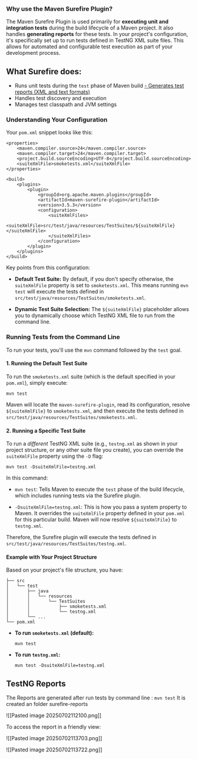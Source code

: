 

### Why use the Maven Surefire Plugin?

The Maven Surefire Plugin is used primarily for **executing unit and integration tests** during the build lifecycle of a Maven project. It also handles **generating reports** for these tests. In your project's configuration, it's specifically set up to run tests defined in TestNG XML suite files. This allows for automated and configurable test execution as part of your development process.


## What Surefire does:

- Runs unit tests during the `test` phase of Maven build
[- Generates test reports (XML and text formats)](obsidian://open?vault=Obsidian%20Vault&file=SDET%2FSelenium%2FTestNG%2FTestNG%20Reports)
- Handles test discovery and execution
- Manages test classpath and JVM settings



### Understanding Your Configuration

Your `pom.xml` snippet looks like this:

```
<properties>
    <maven.compiler.source>24</maven.compiler.source>
    <maven.compiler.target>24</maven.compiler.target>
    <project.build.sourceEncoding>UTF-8</project.build.sourceEncoding>
    <suiteXmlFile>smoketests.xml</suiteXmlFile>
</properties>

<build>
    <plugins>
        <plugin>
            <groupId>org.apache.maven.plugins</groupId>
            <artifactId>maven-surefire-plugin</artifactId>
            <version>3.5.3</version>
            <configuration>
                <suiteXmlFiles>
                    <suiteXmlFile>src/test/java/resources/TestSuites/${suiteXmlFile}</suiteXmlFile>
                </suiteXmlFiles>
            </configuration>
        </plugin>
    </plugins>
</build>

```

Key points from this configuration:

- **Default Test Suite:** By default, if you don't specify otherwise, the `suiteXmlFile` property is set to `smoketests.xml`. This means running `mvn test` will execute the tests defined in `src/test/java/resources/TestSuites/smoketests.xml`.
    
- **Dynamic Test Suite Selection:** The `${suiteXmlFile}` placeholder allows you to dynamically choose which TestNG XML file to run from the command line.
    

### Running Tests from the Command Line

To run your tests, you'll use the `mvn` command followed by the `test` goal.

#### 1. Running the Default Test Suite

To run the `smoketests.xml` suite (which is the default specified in your `pom.xml`), simply execute:

```
mvn test

```

Maven will locate the `maven-surefire-plugin`, read its configuration, resolve `${suiteXmlFile}` to `smoketests.xml`, and then execute the tests defined in `src/test/java/resources/TestSuites/smoketests.xml`.

#### 2. Running a Specific Test Suite

To run a _different_ TestNG XML suite (e.g., `testng.xml` as shown in your project structure, or any other suite file you create), you can override the `suiteXmlFile` property using the `-D` flag:

```
mvn test -DsuiteXmlFile=testng.xml

```

In this command:

- `mvn test`: Tells Maven to execute the `test` phase of the build lifecycle, which includes running tests via the Surefire plugin.
    
- `-DsuiteXmlFile=testng.xml`: This is how you pass a system property to Maven. It overrides the `suiteXmlFile` property defined in your `pom.xml` for this particular build. Maven will now resolve `${suiteXmlFile}` to `testng.xml`.
    

Therefore, the Surefire plugin will execute the tests defined in `src/test/java/resources/TestSuites/testng.xml`.

#### Example with Your Project Structure

Based on your project's file structure, you have:

```
├── src
│   └── test
│       ├── java
│       │   └── resources
│       │       └── TestSuites
│       │           ├── smoketests.xml
│       │           └── testng.xml
│       └── ...
└── pom.xml

```

- **To run `smoketests.xml` (default):**
    
    ```
    mvn test
    
    ```
    
- **To run `testng.xml`:**
    
    ```
    mvn test -DsuiteXmlFile=testng.xml
    ```



## TestNG Reports

The Reports are generated after run tests by command line : `mvn test`
It is created an folder surefire-reports

![[Pasted image 20250702112100.png]]

To access the report in a friendly view: 

![[Pasted image 20250702113703.png]]

![[Pasted image 20250702113722.png]]